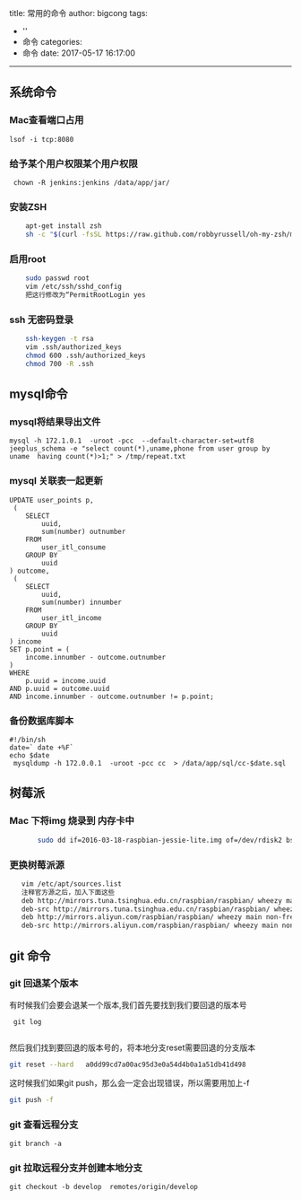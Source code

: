title: 常用的命令
author: bigcong
tags:
  - ''
  - 命令
categories:
  - 命令
date: 2017-05-17 16:17:00
---



##  系统命令



### Mac查看端口占用
```
lsof -i tcp:8080

```

### 给予某个用户权限某个用户权限
```
 chown -R jenkins:jenkins /data/app/jar/
```
###   安装ZSH

``` bash
    apt-get install zsh
    sh -c "$(curl -fsSL https://raw.github.com/robbyrussell/oh-my-zsh/master/tools/install.sh)"
```


### 启用root

``` bash
    sudo passwd root
    vim /etc/ssh/sshd_config
    把这行修改为“PermitRootLogin yes
```
### ssh 无密码登录

``` bash
    ssh-keygen -t rsa 
    vim .ssh/authorized_keys
    chmod 600 .ssh/authorized_keys
    chmod 700 -R .ssh 
```

## mysql命令


### mysql将结果导出文件
```
mysql -h 172.1.0.1  -uroot -pcc  --default-character-set=utf8 jeeplus_schema -e "select count(*),uname,phone from user group by uname  having count(*)>1;" > /tmp/repeat.txt
```
### mysql 关联表一起更新
```
UPDATE user_points p,
 (
	SELECT
		uuid,
		sum(number) outnumber
	FROM
		user_itl_consume
	GROUP BY
		uuid
) outcome,
 (
	SELECT
		uuid,
		sum(number) innumber
	FROM
		user_itl_income
	GROUP BY
		uuid
) income
SET p.point = (
	income.innumber - outcome.outnumber
)
WHERE
	p.uuid = income.uuid
AND p.uuid = outcome.uuid
AND income.innumber - outcome.outnumber != p.point;

```

### 备份数据库脚本
```
#!/bin/sh 
date=` date +%F`
echo $date
 mysqldump -h 172.0.0.1  -uroot -pcc cc  > /data/app/sql/cc-$date.sql
```

## 树莓派
### Mac 下将img 烧录到 内存卡中

``` bash
       sudo dd if=2016-03-18-raspbian-jessie-lite.img of=/dev/rdisk2 bs=32m
```


### 更换树莓派源

``` bash
   vim /etc/apt/sources.list
   注释官方源之后，加入下面这些
   deb http://mirrors.tuna.tsinghua.edu.cn/raspbian/raspbian/ wheezy main contrib non-free rpi 
   deb-src http://mirrors.tuna.tsinghua.edu.cn/raspbian/raspbian/ wheezy main contrib non-free rpi 
   deb http://mirrors.aliyun.com/raspbian/raspbian/ wheezy main non-free contrib
   deb-src http://mirrors.aliyun.com/raspbian/raspbian/ wheezy main non-free contrib
```
## git 命令

### git 回退某个版本


有时候我们会要会退某一个版本,我们首先要找到我们要回退的版本号

```
 git log
 
```

然后我们找到要回退的版本号的，将本地分支reset需要回退的分支版本

```bash
git reset --hard   a0dd99cd7a00ac95d3e0a54d4b0a1a51db41d498

```

这时候我们如果git push，那么会一定会出现错误，所以需要用加上-f

```bash
git push -f

```
### git 查看远程分支
```
git branch -a
```
### git 拉取远程分支并创建本地分支
```
git checkout -b develop  remotes/origin/develop


```

